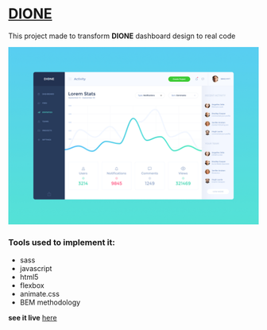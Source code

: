 # [DIONE](https://symu.co/freebies/templates-4/dione-dashboard-psd-template/)

 This project made to transform **DIONE** dashboard design to real code

![Image of DION dashboard](imgs/Dione_dashboard.jpg)
### Tools used to implement it:
* sass
* javascript
* html5
* flexbox
* animate.css
* BEM methodology

**see it live** [here](https://jsmaom.github.io/DIONE/)